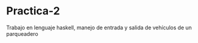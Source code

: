 # Practica-2
Trabajo en lenguaje haskell, manejo de entrada y salida de vehículos de un parqueadero
